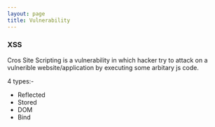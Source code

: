 ```yaml
---
layout: page
title: Vulnerability
---
```


### XSS

Cros Site Scripting is a vulnerability in which hacker try to attack on a vulnerible website/application by executing some arbitary js code.

4 types:- 
- Reflected 
- Stored 
- DOM
- Bind